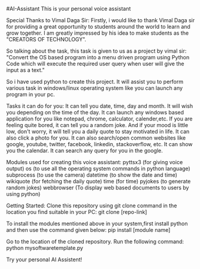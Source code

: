 #AI-Assistant
This is your personal voice assistant

Special Thanks to Vimal Daga Sir:
Firstly, i would like to thank Vimal Daga sir for providing a great opportunity to students around the world to learn and grow together. I am greatly impressed by his idea to make students as the "CREATORS OF TECHNOLOGY".

So talking about the task, this task is given to us as a project by vimal sir:
"Convert the OS based program into a menu driven program using Python Code which will execute the required user query when user will give the input as a text."

So i have used python to create this project. It will assist you to perform various task in windows/linux operating system like you can launch any program in your pc.

Tasks it can do for you:
It can tell you date, time, day and month.
It will wish you depending on the time of the day.
It can launch any windows based application for you like notepad, chrome, calculator, calender,etc.
If you are feeling quite bored, it can tell you a random joke.
And if your mood is little low, don't worry, it will tell you a daily quote to stay motivated in life.
It can also click a photo for you.
It can also search/open common websites like google, youtube, twitter, facebook, linkedin, stackoverflow, etc.
It can show you the calendar.
It can search any query for you in the google.


Modules used for creating this voice assistant:
pyttsx3 (for giving voice output)
os (to use all the operating system commands in python language)
subprocess (to use the camera)
datetime (to show the date and time)
wikiquote (for fetching the daily quote)
time (for time)
pyjokes (to generate random jokes)
webbrowser (To display web based documents to users by using python)

Getting Started:
Clone this repository using git clone command in the location you find suitable in your PC:
git clone [repo-link]

To install the modules mentioned above in your system,first install python and then use the command given below:
pip install [module name]

Go to the location of the cloned repository. Run the following command:
python mysoftwaretemplate.py

Try your personal AI Assistent!
